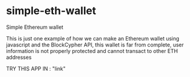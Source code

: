 # simple-eth-wallet
Simple Ethereum wallet

This is just one example of how we can make an Ethereum wallet using javascript and the BlockCypher API, this wallet is far from complete, user information is not properly protected and cannot transact to other ETH addresses

TRY THIS APP IN : "link"
